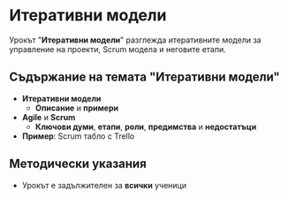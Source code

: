 # Итеративни модели

Урокът "**Итеративни модели**" разглежда итеративните модели за управление на проекти, Scrum модела и неговите етапи.

## Съдържание на темата "Итеративни модели"
  - **Итеративни модели**
    - **Описание** и **примери**
  - **Agile** и **Scrum**
    - **Ключови думи**, **етапи**, **роли**, **предимства** и **недостатъци**
  - **Пример**: Scrum табло с Trello

## Методически указания
  - Урокът е задължителен за **всички** ученици

